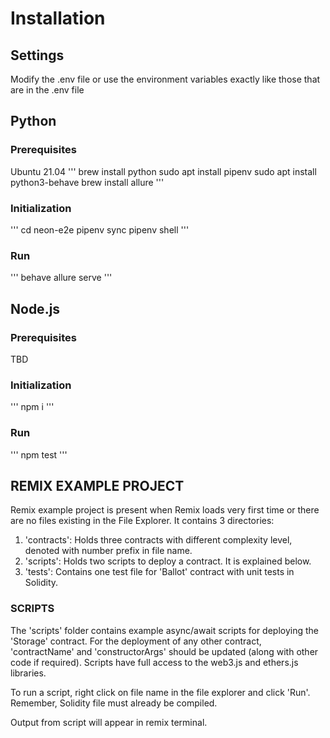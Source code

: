 # Installation
## Settings
Modify the .env file or use the environment variables exactly like those that are in the .env file

## Python

### Prerequisites
Ubuntu 21.04
'''
brew install python
sudo apt install pipenv
sudo apt install python3-behave
brew install allure
'''

### Initialization
'''
cd neon-e2e
pipenv sync
pipenv shell
'''

### Run
'''
behave
allure serve
'''

## Node.js

### Prerequisites
TBD

### Initialization
'''
npm i
'''

### Run
'''
npm test
'''


## REMIX EXAMPLE PROJECT

Remix example project is present when Remix loads very first time or there are no files existing in the File Explorer. 
It contains 3 directories:

1. 'contracts': Holds three contracts with different complexity level, denoted with number prefix in file name.
2. 'scripts': Holds two scripts to deploy a contract. It is explained below.
3. 'tests': Contains one test file for 'Ballot' contract with unit tests in Solidity.

### SCRIPTS

The 'scripts' folder contains example async/await scripts for deploying the 'Storage' contract.
For the deployment of any other contract, 'contractName' and 'constructorArgs' should be updated (along with other code if required). 
Scripts have full access to the web3.js and ethers.js libraries.

To run a script, right click on file name in the file explorer and click 'Run'. Remember, Solidity file must already be compiled.

Output from script will appear in remix terminal.
